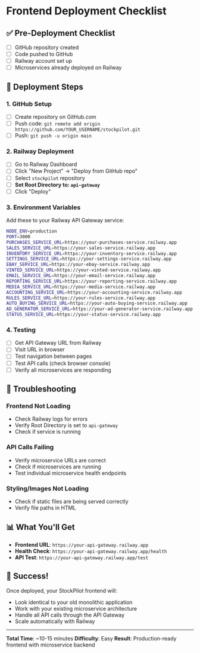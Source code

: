 # Frontend Deployment Checklist

## ✅ Pre-Deployment Checklist

- [ ] GitHub repository created
- [ ] Code pushed to GitHub
- [ ] Railway account set up
- [ ] Microservices already deployed on Railway

## 🚀 Deployment Steps

### 1. GitHub Setup
- [ ] Create repository on GitHub.com
- [ ] Push code: `git remote add origin https://github.com/YOUR_USERNAME/stockpilot.git`
- [ ] Push: `git push -u origin main`

### 2. Railway Deployment
- [ ] Go to Railway Dashboard
- [ ] Click "New Project" → "Deploy from GitHub repo"
- [ ] Select `stockpilot` repository
- [ ] **Set Root Directory to: `api-gateway`**
- [ ] Click "Deploy"

### 3. Environment Variables
Add these to your Railway API Gateway service:

```bash
NODE_ENV=production
PORT=3000
PURCHASES_SERVICE_URL=https://your-purchases-service.railway.app
SALES_SERVICE_URL=https://your-sales-service.railway.app
INVENTORY_SERVICE_URL=https://your-inventory-service.railway.app
SETTINGS_SERVICE_URL=https://your-settings-service.railway.app
EBAY_SERVICE_URL=https://your-ebay-service.railway.app
VINTED_SERVICE_URL=https://your-vinted-service.railway.app
EMAIL_SERVICE_URL=https://your-email-service.railway.app
REPORTING_SERVICE_URL=https://your-reporting-service.railway.app
MEDIA_SERVICE_URL=https://your-media-service.railway.app
ACCOUNTING_SERVICE_URL=https://your-accounting-service.railway.app
RULES_SERVICE_URL=https://your-rules-service.railway.app
AUTO_BUYING_SERVICE_URL=https://your-auto-buying-service.railway.app
AD_GENERATOR_SERVICE_URL=https://your-ad-generator-service.railway.app
STATUS_SERVICE_URL=https://your-status-service.railway.app
```

### 4. Testing
- [ ] Get API Gateway URL from Railway
- [ ] Visit URL in browser
- [ ] Test navigation between pages
- [ ] Test API calls (check browser console)
- [ ] Verify all microservices are responding

## 🔧 Troubleshooting

### Frontend Not Loading
- Check Railway logs for errors
- Verify Root Directory is set to `api-gateway`
- Check if service is running

### API Calls Failing
- Verify microservice URLs are correct
- Check if microservices are running
- Test individual microservice health endpoints

### Styling/Images Not Loading
- Check if static files are being served correctly
- Verify file paths in HTML

## 📊 What You'll Get

- **Frontend URL**: `https://your-api-gateway.railway.app`
- **Health Check**: `https://your-api-gateway.railway.app/health`
- **API Test**: `https://your-api-gateway.railway.app/test`

## 🎉 Success!

Once deployed, your StockPilot frontend will:
- Look identical to your old monolithic application
- Work with your existing microservice architecture
- Handle all API calls through the API Gateway
- Scale automatically with Railway

---

**Total Time**: ~10-15 minutes
**Difficulty**: Easy
**Result**: Production-ready frontend with microservice backend
